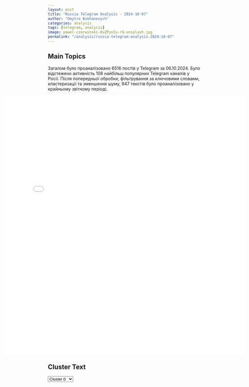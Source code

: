 ```yaml
---
layout: post
title: "Russia Telegram Analysis - 2024-10-07"
author: "Dmytro Bukhanevych"
categories: analysis
tags: [telegram, analysis]
image: pawel-czerwinski-8uZPynIu-rQ-unsplash.jpg
permalink: "/analysis/russia-telegram-analysis-2024-10-07"
---
```


<style>
    /* Adjusting iframe-container styles */
    .wide-iframe-container {
        width: calc(100% + 30vw);  /* Extending the width */
        margin-left: -15vw;       /* Negative margin to push to the left */
        overflow: hidden;         /* In case the iframe content spills over */
    }

    .wide-iframe-container iframe {
        width: 100%;  /* Making the iframe take the full width of its container */
        border: none; /* Removing any borders from the iframe */
    }

    /* Toggle mechanism */
    .hidden {
        display: none;
    }
    
    .show-content-target:checked + .show-content {
        display: block;
    }
</style>

<h2>Main Topics</h2>
<p>Загалом було проаналізовано 6516 постів у Telegram за 06.10.2024. Було відстежено активність 108 найбільш популярних Telegram каналів у Росії. Після попередньої обробки, фільтрування за ключовими словами, кластеризації та зменшення шуму, 947 текстів було проаналізовано у крайньому звітному періоді.</p>
<!-- Embedding Main Plotly Visualization -->
<div class="wide-iframe-container">
    <iframe src="{{site.baseurl}}/visualizations/2024-10-07/fig_topics_time.html" height="850"></iframe>
</div>


<h2>Cluster Text</h2>

<!-- Dropdown to select a cluster -->
<select id="clusterSelector" onchange="displayClusterText()">
<option value="0">Cluster 0</option><option value="1">Cluster 1</option><option value="2">Cluster 2</option><option value="3">Cluster 3</option><option value="4">Cluster 4</option><option value="5">Cluster 5</option><option value="6">Cluster 6</option><option value="7">Cluster 7</option><option value="8">Cluster 8</option><option value="9">Cluster 9</option><option value="10">Cluster 10</option><option value="11">Cluster 11</option><option value="12">Cluster 12</option><option value="13">Cluster 13</option>
</select>

<!-- Display area for the selected cluster's text -->
<div id="clusterTextDisplay" class="hidden"></div>

<script type="text/javascript">
    var clusterDetails = {"0": "<b>Total Posts:</b> 55<br><b>Date:</b> 2024-10-06 06:23:12+00:00<br><b>Author:</b> pravdadirty<br><b>Link:</b> https://t.me/s/pravdadirty/59840<br><b>Subscribers:</b> 1514898<br><b>Text:</b> \u0422\u0435\u043a\u0441\u0442: \u0418\u043b\u043e\u043d \u041c\u0430\u0441\u043a \u0432\u044b\u043f\u0440\u044b\u0433\u043d\u0443\u043b \u043d\u0430 \u0441\u0446\u0435\u043d\u0443 \u0432\u043e \u0432\u0440\u0435\u043c\u044f \u043f\u0440\u0435\u0434\u0432\u044b\u0431\u043e\u0440\u043d\u043e\u0433\u043e \u043c\u0438\u0442\u0438\u043d\u0433\u0430 \u0414\u043e\u043d\u0430\u043b\u044c\u0434\u0430 \u0422\u0440\u0430\u043c\u043f\u0430 \u0432 \u0411\u0430\u0442\u043b\u0435\u0440\u0435, \u0433\u0434\u0435 \u0432 \u0438\u044e\u043b\u0435 \u043d\u0430 \u043f\u043e\u043b\u0438\u0442\u0438\u043a\u0430 \u0431\u044b\u043b\u043e \u0441\u043e\u0432\u0435\u0440\u0448\u0435\u043d\u043e \u043f\u043e\u043a\u0443\u0448\u0435\u043d\u0438\u0435\u0411\u0438\u0437\u043d\u0435\u0441\u043c\u0435\u043d \u043f\u043e\u0434\u0434\u0435\u0440\u0436\u0430\u043b \u0440\u0435\u0441\u043f\u0443\u0431\u043b\u0438\u043a\u0430\u043d\u0446\u0430, \u0437\u0430\u044f\u0432\u0438\u0432, \u0447\u0442\u043e \u0442\u043e\u0442 \u0434\u043e\u043b\u0436\u0435\u043d \u0432\u044b\u0438\u0433\u0440\u0430\u0442\u044c \u043f\u0440\u0435\u0437\u0438\u0434\u0435\u043d\u0442\u0441\u043a\u0443\u044e \u0433\u043e\u043d\u043a\u0443, \u00ab\u0447\u0442\u043e\u0431\u044b \u0441\u043e\u0445\u0440\u0430\u043d\u0438\u0442\u044c \u0434\u0435\u043c\u043e\u043a\u0440\u0430\u0442\u0438\u044e \u0432\u00a0\u0410\u043c\u0435\u0440\u0438\u043a\u0435\u00bb. \u0423 \u0422\u0440\u0430\u043c\u043f\u0430, \u0442\u0435\u043c \u0432\u0440\u0435\u043c\u0435\u043d\u0435\u043c, \u043d\u043e\u0432\u044b\u0435 \u043c\u0435\u0440\u044b \u0431\u0435\u0437\u043e\u043f\u0430\u0441\u043d\u043e\u0441\u0442\u0438: \u043e\u043d \u0432\u044b\u0441\u0442\u0443\u043f\u0430\u0435\u0442 \u0442\u043e\u043b\u044c\u043a\u043e \u0437\u0430 \u043f\u0443\u043b\u0435\u043d\u0435\u043f\u0440\u043e\u0431\u0438\u0432\u0430\u0435\u043c\u044b\u043c \u0441\u0442\u0435\u043a\u043b\u043e\u043c, \u0430 \u043f\u043e \u0432\u0441\u0435\u043c \u0445\u043e\u043b\u043c\u0430\u043c \u0438 \u0431\u043b\u0438\u0436\u0430\u0439\u0448\u0438\u043c \u043a\u0440\u044b\u0448\u0430\u043c \u0440\u0430\u0441\u0441\u0430\u0436\u0435\u043d\u044b \u0441\u043d\u0430\u0439\u043f\u0435\u0440\u044b. \ud83d\udc40 \u0412\u041f\u0428", "1": "<b>Total Posts:</b> 18<br><b>Date:</b> 2024-10-06 10:19:11+00:00<br><b>Author:</b> solovievlive<br><b>Link:</b> https://t.me/s/SolovievLive/286701<br><b>Subscribers:</b> 1329910<br><b>Text:</b> \u0422\u0435\u043a\u0441\u0442: \ud83d\udcf8 \u0412 \u0438\u0442\u0430\u043b\u044c\u044f\u043d\u0441\u043a\u043e\u043c \u0433\u043e\u0440\u043e\u0434\u0435 \u0413\u0435\u043d\u0443\u044f \u043f\u0440\u043e\u0448\u043b\u0430 \u043d\u0435\u043e\u0431\u044b\u0447\u043d\u0430\u044f \u0430\u043a\u0446\u0438\u044f \u0432 \u0447\u0435\u0441\u0442\u044c \u0434\u043d\u044f \u0440\u043e\u0436\u0434\u0435\u043d\u0438\u044f \u043f\u0440\u0435\u0437\u0438\u0434\u0435\u043d\u0442\u0430 \u0420\u043e\u0441\u0441\u0438\u0438 \u0412\u043b\u0430\u0434\u0438\u043c\u0438\u0440\u0430 \u041f\u0443\u0442\u0438\u043d\u0430, \u043a\u043e\u0442\u043e\u0440\u043e\u043c\u0443 7 \u043e\u043a\u0442\u044f\u0431\u0440\u044f \u0438\u0441\u043f\u043e\u043b\u043d\u044f\u0435\u0442\u0441\u044f 72 \u0433\u043e\u0434\u0430. \u041f\u043e \u0438\u043d\u0438\u0446\u0438\u0430\u0442\u0438\u0432\u0435 \u043e\u0431\u0449\u0435\u0441\u0442\u0432\u0435\u043d\u043d\u043e-\u043f\u043e\u043b\u0438\u0442\u0438\u0447\u0435\u0441\u043a\u043e\u0439 \u0430\u0441\u0441\u043e\u0446\u0438\u0430\u0446\u0438\u0438 Contronarrazione \u0438 \u0436\u0443\u0440\u043d\u0430\u043b\u0438\u0441\u0442\u0430 \u0412\u0438\u043d\u0447\u0435\u043d\u0446\u043e \u041b\u043e\u0440\u0443\u0441\u0441\u043e \u043d\u0430 \u0443\u043b\u0438\u0446\u0430\u0445 \u0433\u043e\u0440\u043e\u0434\u0430 \u0431\u044b\u043b\u043e \u0440\u0430\u0441\u043a\u043b\u0435\u0435\u043d\u043e \u043e\u043a\u043e\u043b\u043e \u0441\u0442\u0430 \u043b\u0438\u0441\u0442\u043e\u0432\u043e\u043a \u0441 \u043f\u043e\u0440\u0442\u0440\u0435\u0442\u043e\u043c \u0440\u043e\u0441\u0441\u0438\u0439\u0441\u043a\u043e\u0433\u043e \u043b\u0438\u0434\u0435\u0440\u0430 \u0438 \u043f\u043e\u0437\u0434\u0440\u0430\u0432\u0438\u0442\u0435\u043b\u044c\u043d\u043e\u0439 \u043d\u0430\u0434\u043f\u0438\u0441\u044c\u044e \u043d\u0430 \u0430\u043d\u0433\u043b\u0438\u0439\u0441\u043a\u043e\u043c \u0438 \u0438\u0442\u0430\u043b\u044c\u044f\u043d\u0441\u043a\u043e\u043c \u044f\u0437\u044b\u043a\u0430\u0445: \u00ab\u0421 \u0434\u043d\u0435\u043c \u200b\u200b\u0440\u043e\u0436\u0434\u0435\u043d\u0438\u044f, \u043f\u0440\u0435\u0437\u0438\u0434\u0435\u043d\u0442\u00bb. \u041e\u0440\u0433\u0430\u043d\u0438\u0437\u0430\u0442\u043e\u0440\u044b \u0430\u043a\u0446\u0438\u0438 \u0442\u0430\u043a\u0438\u043c \u043e\u0431\u0440\u0430\u0437\u043e\u043c \u0440\u0435\u0448\u0438\u043b\u0438 \u0432\u044b\u0440\u0430\u0437\u0438\u0442\u044c \u0441\u0438\u043c\u043f\u0430\u0442\u0438\u044e \u0412\u043b\u0430\u0434\u0438\u043c\u0438\u0440\u0443 \u041f\u0443\u0442\u0438\u043d\u0443, \u043e\u0442\u043c\u0435\u0442\u0438\u0432 \u0435\u0433\u043e \u0437\u043d\u0430\u0447\u0438\u043c\u0443\u044e \u0440\u043e\u043b\u044c \u0432 \u043c\u0435\u0436\u0434\u0443\u043d\u0430\u0440\u043e\u0434\u043d\u043e\u0439 \u043f\u043e\u043b\u0438\u0442\u0438\u043a\u0435. \u042d\u0442\u0430 \u0438\u043d\u0438\u0446\u0438\u0430\u0442\u0438\u0432\u0430 \u043f\u0440\u0438\u0432\u043b\u0435\u043a\u043b\u0430 \u0432\u043d\u0438\u043c\u0430\u043d\u0438\u0435 \u043c\u0435\u0441\u0442\u043d\u044b\u0445 \u0436\u0438\u0442\u0435\u043b\u0435\u0439 \u0438 \u0442\u0443\u0440\u0438\u0441\u0442\u043e\u0432, \u0441\u0442\u0430\u0432 \u0441\u0432\u043e\u0435\u043e\u0431\u0440\u0430\u0437\u043d\u043e\u0439 \u0430\u043a\u0446\u0438\u0435\u0439 \u043d\u0430\u0440\u043e\u0434\u043d\u043e\u0439 \u0434\u0438\u043f\u043b\u043e\u043c\u0430\u0442\u0438\u0438, \u0441\u043a\u0440\u0435\u043f\u043b\u044f\u044e\u0449\u0435\u0439 \u043a\u0443\u043b\u044c\u0442\u0443\u0440\u043d\u044b\u0435 \u0441\u0432\u044f\u0437\u0438 \u043c\u0435\u0436\u0434\u0443 \u0420\u043e\u0441\u0441\u0438\u0435\u0439 \u0438 \u0418\u0442\u0430\u043b\u0438\u0435\u0439.\u270d \u041f\u043e\u0434\u043f\u0438\u0441\u044b\u0432\u0430\u0439\u0441\u044f \u043d\u0430 \u0421\u043e\u043b\u043e\u0432\u044c\u0451\u0432\u0430!", "2": "<b>Total Posts:</b> 65<br><b>Date:</b> 2024-10-06 11:20:31+00:00<br><b>Author:</b> ukraina_ru<br><b>Link:</b> https://t.me/s/ukraina_ru/219364<br><b>Subscribers:</b> 470570<br><b>Text:</b> \u0422\u0435\u043a\u0441\u0442: \u2755 \u0423\u043a\u0440\u0430\u0438\u043d\u0443 \u0436\u0434\u0451\u0442 \u00ab\u043e\u0431\u0432\u0430\u043b\u044c\u043d\u044b\u0439 \u0441\u0446\u0435\u043d\u0430\u0440\u0438\u0439\u00bb, \u0434\u0430\u0436\u0435 \u0435\u0441\u043b\u0438 \u041a\u0438\u0435\u0432 \u0438 \u041c\u043e\u0441\u043a\u0432\u0430 \u0432\u044b\u0439\u0434\u0443\u0442 \u043d\u0430 \u0441\u043e\u0433\u043b\u0430\u0448\u0435\u043d\u0438\u0435 \u043e \u0437\u0430\u043c\u043e\u0440\u043e\u0437\u043a\u0435 \u0431\u043e\u0435\u0432\u044b\u0445 \u0434\u0435\u0439\u0441\u0442\u0432\u0438\u0439\u041e\u0431 \u044d\u0442\u043e\u043c \u0437\u0430\u044f\u0432\u0438\u043b \u0431\u0435\u0436\u0430\u0432\u0448\u0438\u0439 \u043d\u0430 \u0417\u0430\u043f\u0430\u0434 \u044d\u043a\u0441-\u0441\u043e\u0432\u0435\u0442\u043d\u0438\u043a \u043e\u0444\u0438\u0441\u0430 \u0443\u043a\u0440\u0430\u0438\u043d\u0441\u043a\u043e\u0433\u043e \u043f\u0440\u0435\u0437\u0438\u0434\u0435\u043d\u0442\u0430 \u0410\u043b\u0435\u043a\u0441\u0435\u0439 \u0410\u0440\u0435\u0441\u0442\u043e\u0432\u0438\u0447* \u043f\u0435\u0440\u0435\u0434\u0430\u0435\u0442 \u043a\u043e\u0440\u0440\u0435\u0441\u043f\u043e\u043d\u0434\u0435\u043d\u0442 \u00ab\u041f\u043e\u043b\u0438\u0442\u041d\u0430\u0432\u0438\u0433\u0430\u0442\u043e\u0440\u0430\u00bb. \u00ab\u042d\u0442\u043e \u0431\u0443\u0434\u0435\u0442 \u0430\u0440\u043c\u0438\u044f, \u043f\u0440\u043e\u0438\u0433\u0440\u0430\u0432\u0448\u0430\u044f \u0432\u043e\u0439\u043d\u0443. \u041a\u0430\u043a \u0431\u044b \u043d\u0435 \u0433\u043e\u0432\u043e\u0440\u0438\u043b\u0438, \u0447\u0442\u043e \u00ab\u0412\u043e\u0439\u043d\u0430 \u043d\u0435 \u043f\u0440\u043e\u0438\u0433\u0440\u0430\u043d\u0430, \u043e\u0441\u0442\u0430\u043d\u043e\u0432\u0438\u043b\u0438 \u043c\u043e\u043d\u0441\u0442\u0440\u0430\u00bb, - \u044f \u0433\u043e\u0432\u043e\u0440\u044e \u043e \u0432\u043d\u0443\u0442\u0440\u0435\u043d\u043d\u0435\u043c \u043e\u0449\u0443\u0449\u0435\u043d\u0438\u0438 \u0441\u043e\u043b\u0434\u0430\u0442\u00bb \u2013 \u0433\u043e\u0432\u043e\u0440\u0438\u0442 \u0410\u0440\u0435\u0441\u0442\u043e\u0432\u0438\u0447*.\u041f\u043e \u0441\u043b\u043e\u0432\u0430\u043c \u0431\u044b\u0432\u0448\u0435\u0433\u043e \u0441\u043e\u0432\u0435\u0442\u043d\u0438\u043a\u0430 \u0417\u0435\u043b\u0435\u043d\u0441\u043a\u043e\u0433\u043e, \u0442\u043e\u0433\u0434\u0430 \u0443 \u0423\u043a\u0440\u0430\u0438\u043d\u044b \u0431\u0443\u0434\u0435\u0442 \u043e\u0431\u0432\u0430\u043b\u044c\u043d\u044b\u0439 \u0441\u0446\u0435\u043d\u0430\u0440\u0438\u0439, \u0434\u0430\u0436\u0435 \u0435\u0441\u043b\u0438 \u043d\u0435 \u0437\u0430\u0432\u0430\u043b\u0438\u0442\u0441\u044f \u0444\u0440\u043e\u043d\u0442. \u0412\u043e\u0437\u0432\u0440\u0430\u0449\u0435\u043d\u0438\u0435 \u043e\u0433\u0440\u043e\u043c\u043d\u043e\u0433\u043e \u043a\u043e\u043b\u0438\u0447\u0435\u0441\u0442\u0432\u0430 \u043b\u044e\u0434\u0435\u0439 \u0441 \u0444\u0440\u043e\u043d\u0442\u0430, \u0434\u0435\u0437\u043e\u0440\u0438\u0435\u043d\u0442\u0438\u0440\u043e\u0432\u0430\u043d\u043d\u044b\u0445, \u043f\u043e\u043d\u0435\u0441\u0448\u0438\u0445 \u0441\u0442\u0440\u0430\u0448\u043d\u044b\u0435 \u043c\u043e\u0440\u0430\u043b\u044c\u043d\u044b\u0435 \u043f\u043e\u0442\u0435\u0440\u0438, \u0430 \u0435\u0441\u043b\u0438 \u0434\u043e\u0431\u0430\u0432\u0438\u0442\u044c, \u0447\u0442\u043e \u0433\u0440\u0430\u043d\u0438\u0446\u044b \u043d\u0435 \u043e\u0442\u043a\u0440\u043e\u044e\u0442, \u0442\u043e \u0431\u0443\u0434\u0435\u0442 \u0432\u043d\u0443\u0442\u0440\u0438 \u043a\u043e\u0442\u0435\u043b, \u0438\u043c\u0435\u044e\u0449\u0438\u0439 \u043f\u043e\u0442\u0435\u043d\u0446\u0438\u0430\u043b \u0432\u0437\u0440\u044b\u0432\u0430. \u0410 \u0435\u0441\u043b\u0438 \u043e\u0442\u043a\u0440\u043e\u044e\u0442 \u0433\u0440\u0430\u043d\u0438\u0446\u044b \u2013 \u043f\u0440\u043e\u0438\u0437\u043e\u0439\u0434\u0435\u0442 \u043a\u0430\u0442\u0430\u0441\u0442\u0440\u043e\u0444\u0430 \u0434\u043b\u0438\u043d\u043d\u0430\u044f, \u0440\u0430\u0441\u0442\u044f\u043d\u0443\u0442\u0430\u044f, \u043a\u043e\u0433\u0434\u0430 \u043c\u0430\u0441\u0441\u043e\u0432\u043e \u043f\u043e\u0431\u0435\u0433\u0443\u0442 \u043e\u0442\u0441\u044e\u0434\u0430.\u00ab\u0422\u043e \u0435\u0441\u0442\u044c, \u0441\u0446\u0435\u043d\u0430\u0440\u0438\u0439 \u043a\u0430\u0442\u0430\u0441\u0442\u0440\u043e\u0444\u044b \u043f\u0440\u0430\u043a\u0442\u0438\u0447\u0435\u0441\u043a\u0438 \u043d\u0435\u0438\u0437\u0431\u0435\u0436\u0435\u043d\u00bb, \u2014 \u043f\u043e\u0434\u044b\u0442\u043e\u0436\u0438\u043b \u0410\u0440\u0435\u0441\u0442\u043e\u0432\u0438\u0447*.* \u2014 \u0432\u043d\u0435\u0441\u0435\u043d \u0432 \u0420\u0424 \u0432 \u0440\u0435\u0435\u0441\u0442\u0440 \u0442\u0435\u0440\u0440\u043e\u0440\u0438\u0441\u0442\u043e\u0432 \u0438 \u044d\u043a\u0441\u0442\u0440\u0435\u043c\u0438\u0441\u0442\u043e\u0432.", "3": "<b>Total Posts:</b> 55<br><b>Date:</b> 2024-10-06 09:50:20+00:00<br><b>Author:</b> ssigny<br><b>Link:</b> https://t.me/s/ssigny/113256<br><b>Subscribers:</b> 466327<br><b>Text:</b> \u0422\u0435\u043a\u0441\u0442: \u2757\ufe0f\u0421\u0432\u043e\u0434\u043a\u0430 \u041c\u0438\u043d\u0438\u0441\u0442\u0435\u0440\u0441\u0442\u0432\u0430 \u043e\u0431\u043e\u0440\u043e\u043d\u044b \u0420\u043e\u0441\u0441\u0438\u0439\u0441\u043a\u043e\u0439 \u0424\u0435\u0434\u0435\u0440\u0430\u0446\u0438\u0438 \u043e \u0445\u043e\u0434\u0435 \u043f\u0440\u043e\u0432\u0435\u0434\u0435\u043d\u0438\u044f \u0441\u043f\u0435\u0446\u0438\u0430\u043b\u044c\u043d\u043e\u0439 \u0432\u043e\u0435\u043d\u043d\u043e\u0439 \u043e\u043f\u0435\u0440\u0430\u0446\u0438\u0438 (\u043f\u043e \u0441\u043e\u0441\u0442\u043e\u044f\u043d\u0438\u044e \u043d\u0430 6 \u043e\u043a\u0442\u044f\u0431\u0440\u044f 2024 \u0433.)\u0427\u0430\u0441\u0442\u044c 1  \u0412\u043e\u043e\u0440\u0443\u0436\u0435\u043d\u043d\u044b\u0435 \u0421\u0438\u043b\u044b \u0420\u043e\u0441\u0441\u0438\u0439\u0441\u043a\u043e\u0439 \u0424\u0435\u0434\u0435\u0440\u0430\u0446\u0438\u0438 \u043f\u0440\u043e\u0434\u043e\u043b\u0436\u0430\u044e\u0442 \u043f\u0440\u043e\u0432\u0435\u0434\u0435\u043d\u0438\u0435 \u0441\u043f\u0435\u0446\u0438\u0430\u043b\u044c\u043d\u043e\u0439 \u0432\u043e\u0435\u043d\u043d\u043e\u0439 \u043e\u043f\u0435\u0440\u0430\u0446\u0438\u0438. \u25aa\ufe0f \u041f\u043e\u0434\u0440\u0430\u0437\u0434\u0435\u043b\u0435\u043d\u0438\u044f\u043c\u0438 \u0433\u0440\u0443\u043f\u043f\u0438\u0440\u043e\u0432\u043a\u0438 \u0432\u043e\u0439\u0441\u043a \u00ab\u0421\u0435\u0432\u0435\u0440\u00bb \u043d\u0430 \u041b\u0438\u043f\u0446\u043e\u0432\u0441\u043a\u043e\u043c \u0438 \u0412\u043e\u043b\u0447\u0430\u043d\u0441\u043a\u043e\u043c \u043d\u0430\u043f\u0440\u0430\u0432\u043b\u0435\u043d\u0438\u044f\u0445 \u043d\u0430\u043d\u0435\u0441\u0435\u043d\u043e \u043f\u043e\u0440\u0430\u0436\u0435\u043d\u0438\u0435 \u0444\u043e\u0440\u043c\u0438\u0440\u043e\u0432\u0430\u043d\u0438\u044f\u043c 57-\u0439 \u043c\u043e\u0442\u043e\u043f\u0435\u0445\u043e\u0442\u043d\u043e\u0439 \u0431\u0440\u0438\u0433\u0430\u0434\u044b \u0412\u0421\u0423 \u0438 13-\u0439 \u0431\u0440\u0438\u0433\u0430\u0434\u044b \u043d\u0430\u0446\u0433\u0432\u0430\u0440\u0434\u0438\u0438 \u0432 \u0440\u0430\u0439\u043e\u043d\u0430\u0445 \u043d\u0430\u0441\u0435\u043b\u0435\u043d\u043d\u044b\u0445 \u043f\u0443\u043d\u043a\u0442\u043e\u0432 \u0412\u043e\u043b\u0447\u0430\u043d\u0441\u043a \u0438 \u041b\u0438\u043f\u0446\u044b \u0425\u0430\u0440\u044c\u043a\u043e\u0432\u0441\u043a\u043e\u0439 \u043e\u0431\u043b\u0430\u0441\u0442\u0438.\u0412\u0421\u0423 \u043f\u043e\u0442\u0435\u0440\u044f\u043b\u0438 \u0434\u043e 50 \u0432\u043e\u0435\u043d\u043d\u043e\u0441\u043b\u0443\u0436\u0430\u0449\u0438\u0445 \u0438 \u0434\u0432\u0435 122-\u043c\u043c \u0433\u0430\u0443\u0431\u0438\u0446\u044b \u0414-30. \u25aa\ufe0f \u041f\u043e\u0434\u0440\u0430\u0437\u0434\u0435\u043b\u0435\u043d\u0438\u044f \u0433\u0440\u0443\u043f\u043f\u0438\u0440\u043e\u0432\u043a\u0438 \u0432\u043e\u0439\u0441\u043a \u00ab\u0417\u0430\u043f\u0430\u0434\u00bb \u0437\u0430\u043d\u044f\u043b\u0438 \u0431\u043e\u043b\u0435\u0435 \u0432\u044b\u0433\u043e\u0434\u043d\u044b\u0435 \u0440\u0443\u0431\u0435\u0436\u0438 \u0438 \u043f\u043e\u0437\u0438\u0446\u0438\u0438. \u041d\u0430\u043d\u0435\u0441\u043b\u0438 \u043f\u043e\u0440\u0430\u0436\u0435\u043d\u0438\u0435 \u0436\u0438\u0432\u043e\u0439 \u0441\u0438\u043b\u0435 \u0438 \u0442\u0435\u0445\u043d\u0438\u043a\u0435 3-\u0439 \u0438 4-\u0439 \u0442\u0430\u043d\u043a\u043e\u0432\u044b\u0445, 14-\u0439, 30-\u0439, 44-\u0439, 53-\u0439, 63-\u0439 \u043c\u0435\u0445\u0430\u043d\u0438\u0437\u0438\u0440\u043e\u0432\u0430\u043d\u043d\u044b\u0445 \u0431\u0440\u0438\u0433\u0430\u0434 \u0412\u0421\u0423 \u0432 \u0440\u0430\u0439\u043e\u043d\u0430\u0445 \u043d\u0430\u0441\u0435\u043b\u0435\u043d\u043d\u044b\u0445 \u043f\u0443\u043d\u043a\u0442\u043e\u0432 \u041a\u0443\u043f\u044f\u043d\u0441\u043a, \u041f\u0435\u0442\u0440\u043e\u043f\u0430\u0432\u043b\u043e\u0432\u043a\u0430, \u0428\u0438\u0439\u043a\u043e\u0432\u043a\u0430, \u0411\u0435\u0440\u0435\u0441\u0442\u043e\u0432\u043e\u0435 \u0425\u0430\u0440\u044c\u043a\u043e\u0432\u0441\u043a\u043e\u0439 \u043e\u0431\u043b\u0430\u0441\u0442\u0438, \u0413\u0440\u0438\u0433\u043e\u0440\u043e\u0432\u043a\u0430 \u0438 \u0422\u043e\u0440\u0441\u043a\u043e\u0435 \u0414\u043e\u043d\u0435\u0446\u043a\u043e\u0439 \u041d\u0430\u0440\u043e\u0434\u043d\u043e\u0439 \u0420\u0435\u0441\u043f\u0443\u0431\u043b\u0438\u043a\u0438.\u041e\u0442\u0440\u0430\u0436\u0435\u043d\u044b \u0442\u0440\u0438 \u043a\u043e\u043d\u0442\u0440\u0430\u0442\u0430\u043a\u0438 \u0448\u0442\u0443\u0440\u043c\u043e\u0432\u044b\u0445 \u0433\u0440\u0443\u043f\u043f 28-\u0439 \u0438 116-\u0439 \u043c\u0435\u0445\u0430\u043d\u0438\u0437\u0438\u0440\u043e\u0432\u0430\u043d\u043d\u044b\u0445 \u0431\u0440\u0438\u0433\u0430\u0434 \u0412\u0421\u0423. \u041f\u0440\u043e\u0442\u0438\u0432\u043d\u0438\u043a \u043f\u043e\u0442\u0435\u0440\u044f\u043b \u0434\u043e 400 \u0432\u043e\u0435\u043d\u043d\u043e\u0441\u043b\u0443\u0436\u0430\u0449\u0438\u0445, \u0442\u0430\u043d\u043a, \u0434\u0432\u0435 \u0431\u043e\u0435\u0432\u044b\u0435 \u0431\u0440\u043e\u043d\u0438\u0440\u043e\u0432\u0430\u043d\u043d\u044b\u0435 \u043c\u0430\u0448\u0438\u043d\u044b, \u0432\u043e\u0441\u0435\u043c\u044c \u0430\u0432\u0442\u043e\u043c\u043e\u0431\u0438\u043b\u0435\u0439, 155-\u043c\u043c \u0433\u0430\u0443\u0431\u0438\u0446\u0443 \u041c198 \u043f\u0440\u043e\u0438\u0437\u0432\u043e\u0434\u0441\u0442\u0432\u0430 \u0421\u0428\u0410, 152-\u043c\u043c \u043e\u0440\u0443\u0434\u0438\u0435 \u0414-20, 122-\u043c\u043c \u0441\u0430\u043c\u043e\u0445\u043e\u0434\u043d\u0443\u044e \u0430\u0440\u0442\u0438\u043b\u043b\u0435\u0440\u0438\u0439\u0441\u043a\u0443\u044e \u0443\u0441\u0442\u0430\u043d\u043e\u0432\u043a\u0443 \u00ab\u0413\u0432\u043e\u0437\u0434\u0438\u043a\u0430\u00bb, \u0434\u0432\u0430 105-\u043c\u043c \u043e\u0440\u0443\u0434\u0438\u044f \u041c119 \u043f\u0440\u043e\u0438\u0437\u0432\u043e\u0434\u0441\u0442\u0432\u0430 \u0421\u0428\u0410. \u0423\u043d\u0438\u0447\u0442\u043e\u0436\u0435\u043d\u044b \u0441\u0442\u0430\u043d\u0446\u0438\u0438 \u0440\u0430\u0434\u0438\u043e\u044d\u043b\u0435\u043a\u0442\u0440\u043e\u043d\u043d\u043e\u0439 \u0431\u043e\u0440\u044c\u0431\u044b \u00ab\u041f\u043b\u0430\u0441\u0442\u0443\u043d\u00bb \u0438 \u00ab\u041a\u0432\u0435\u0440\u0442\u0443\u0441\u00bb, \u0447\u0435\u0442\u044b\u0440\u0435 \u0440\u0430\u0434\u0438\u043e\u043b\u043e\u043a\u0430\u0446\u0438\u043e\u043d\u043d\u044b\u0435 \u0441\u0442\u0430\u043d\u0446\u0438\u0438 \u043a\u043e\u043d\u0442\u0440\u0431\u0430\u0442\u0430\u0440\u0435\u0439\u043d\u043e\u0439 \u0431\u043e\u0440\u044c\u0431\u044b \u0438 \u043f\u044f\u0442\u044c \u043f\u043e\u043b\u0435\u0432\u044b\u0445 \u0441\u043a\u043b\u0430\u0434\u043e\u0432 \u0431\u043e\u0435\u043f\u0440\u0438\u043f\u0430\u0441\u043e\u0432. \u25aa\ufe0f \u041f\u043e\u0434\u0440\u0430\u0437\u0434\u0435\u043b\u0435\u043d\u0438\u044f \u00ab\u042e\u0436\u043d\u043e\u0439\u00bb \u0433\u0440\u0443\u043f\u043f\u0438\u0440\u043e\u0432\u043a\u0438 \u0432\u043e\u0439\u0441\u043a \u043d\u0430\u043d\u0435\u0441\u043b\u0438 \u043f\u043e\u0440\u0430\u0436\u0435\u043d\u0438\u0435 \u0444\u043e\u0440\u043c\u0438\u0440\u043e\u0432\u0430\u043d\u0438\u044f\u043c 23-\u0439, 30-\u0439, 33-\u0439, 54-\u0439 \u043c\u0435\u0445\u0430\u043d\u0438\u0437\u0438\u0440\u043e\u0432\u0430\u043d\u043d\u044b\u0445, 143-\u0439 \u043f\u0435\u0445\u043e\u0442\u043d\u043e\u0439, 5-\u0439 \u0448\u0442\u0443\u0440\u043c\u043e\u0432\u043e\u0439 \u0431\u0440\u0438\u0433\u0430\u0434 \u0412\u0421\u0423 \u0438 1-\u0439 \u0431\u0440\u0438\u0433\u0430\u0434\u044b \u043d\u0430\u0446\u0433\u0432\u0430\u0440\u0434\u0438\u0438 \u0432 \u0440\u0430\u0439\u043e\u043d\u0430\u0445 \u043d\u0430\u0441\u0435\u043b\u0435\u043d\u043d\u044b\u0445 \u043f\u0443\u043d\u043a\u0442\u043e\u0432 \u0421\u0442\u0443\u043f\u043e\u0447\u043a\u0438, \u0421\u0435\u0432\u0435\u0440\u0441\u043a, \u041c\u0438\u043d\u044c\u043a\u043e\u0432\u043a\u0430, \u0417\u0430\u043b\u0438\u0437\u043d\u044f\u043d\u0441\u043a\u043e\u0435 \u0438 \u0427\u0430\u0441\u043e\u0432 \u042f\u0440 \u0414\u043e\u043d\u0435\u0446\u043a\u043e\u0439 \u041d\u0430\u0440\u043e\u0434\u043d\u043e\u0439 \u0420\u0435\u0441\u043f\u0443\u0431\u043b\u0438\u043a\u0438.\u041e\u0442\u0440\u0430\u0437\u0438\u043b\u0438 \u0447\u0435\u0442\u044b\u0440\u0435 \u043a\u043e\u043d\u0442\u0440\u0430\u0442\u0430\u043a\u0438 \u043f\u043e\u0434\u0440\u0430\u0437\u0434\u0435\u043b\u0435\u043d\u0438\u0439 56-\u0439 \u043c\u043e\u0442\u043e\u043f\u0435\u0445\u043e\u0442\u043d\u043e\u0439, 10-\u0439 \u0433\u043e\u0440\u043d\u043e-\u0448\u0442\u0443\u0440\u043c\u043e\u0432\u043e\u0439 \u0438 81-\u0439 \u0430\u044d\u0440\u043e\u043c\u043e\u0431\u0438\u043b\u044c\u043d\u043e\u0439 \u0431\u0440\u0438\u0433\u0430\u0434 \u0412\u0421\u0423. \u041f\u043e\u0442\u0435\u0440\u0438 \u043f\u0440\u043e\u0442\u0438\u0432\u043d\u0438\u043a\u0430 \u0441\u043e\u0441\u0442\u0430\u0432\u0438\u043b\u0438 \u0434\u043e 530 \u0432\u043e\u0435\u043d\u043d\u043e\u0441\u043b\u0443\u0436\u0430\u0449\u0438\u0445, \u0434\u0432\u0435 \u0431\u043e\u0435\u0432\u044b\u0435 \u0431\u0440\u043e\u043d\u0438\u0440\u043e\u0432\u0430\u043d\u043d\u044b\u0435 \u043c\u0430\u0448\u0438\u043d\u044b \u00ab\u041a\u043e\u0437\u0430\u043a\u00bb, \u0441\u0435\u043c\u044c \u0430\u0432\u0442\u043e\u043c\u043e\u0431\u0438\u043b\u0435\u0439, 155-\u043c\u043c \u0441\u0430\u043c\u043e\u0445\u043e\u0434\u043d\u0430\u044f \u0430\u0440\u0442\u0438\u043b\u043b\u0435\u0440\u0438\u0439\u0441\u043a\u0430\u044f \u0443\u0441\u0442\u0430\u043d\u043e\u0432\u043a\u0430 \u00abKrab\u00bb \u043f\u043e\u043b\u044c\u0441\u043a\u043e\u0433\u043e \u043f\u0440\u043e\u0438\u0437\u0432\u043e\u0434\u0441\u0442\u0432\u0430, 155-\u043c\u043c \u0433\u0430\u0443\u0431\u0438\u0446\u0430 \u00abCaesar\u00bb \u043f\u0440\u043e\u0438\u0437\u0432\u043e\u0434\u0441\u0442\u0432\u0430 \u0424\u0440\u0430\u043d\u0446\u0438\u0438 \u0438 155-\u043c\u043c \u0433\u0430\u0443\u0431\u0438\u0446\u0430 FH-70 \u043f\u0440\u043e\u0438\u0437\u0432\u043e\u0434\u0441\u0442\u0432\u0430 \u0412\u0435\u043b\u0438\u043a\u043e\u0431\u0440\u0438\u0442\u0430\u043d\u0438\u0438, 152-\u043c\u043c \u0433\u0430\u0443\u0431\u0438\u0446\u0430 \u00ab\u041c\u0441\u0442\u0430-\u0411\u00bb, \u0434\u0432\u0435 122-\u043c\u043c \u0433\u0430\u0443\u0431\u0438\u0446\u044b \u0414-30 \u0438 \u0434\u0432\u0430 105-\u043c\u043c \u043e\u0440\u0443\u0434\u0438\u044f \u041c119 \u043f\u0440\u043e\u0438\u0437\u0432\u043e\u0434\u0441\u0442\u0432\u0430 \u0421\u0428\u0410. \u0423\u043d\u0438\u0447\u0442\u043e\u0436\u0435\u043d\u044b \u0447\u0435\u0442\u044b\u0440\u0435 \u0441\u043a\u043b\u0430\u0434\u0430 \u0431\u043e\u0435\u043f\u0440\u0438\u043f\u0430\u0441\u043e\u0432.", "4": "<b>Total Posts:</b> 44<br><b>Date:</b> 2024-10-06 16:42:56+00:00<br><b>Author:</b> mod_russia<br><b>Link:</b> https://t.me/s/mod_russia/44219<br><b>Subscribers:</b> 602688<br><b>Text:</b> \u0422\u0435\u043a\u0441\u0442: \ud83d\udca5 \u0420\u0430\u0441\u0447\u0435\u0442 \u0421\u0410\u0423 \u00ab\u0410\u043a\u0430\u0446\u0438\u044f\u00bb \u0433\u0440\u0443\u043f\u043f\u0438\u0440\u043e\u0432\u043a\u0438 \u00ab\u0412\u043e\u0441\u0442\u043e\u043a\u00bb \u043e\u0434\u043d\u0438\u043c \u0432\u044b\u0441\u0442\u0440\u0435\u043b\u043e\u043c \u043f\u043e\u0440\u0430\u0437\u0438\u043b \u0411\u041c\u041f \u0438 \u0431\u043b\u0438\u043d\u0434\u0430\u0436 \u0412\u0421\u0423 \u043f\u043e\u0434 \u0423\u0433\u043b\u0435\u0434\u0430\u0440\u043e\u043c\u0420\u0430\u0441\u0447\u0435\u0442\u044b 152-\u043c\u043c \u0441\u0430\u043c\u043e\u0445\u043e\u0434\u043d\u044b\u0445 \u0430\u0440\u0442\u0438\u043b\u043b\u0435\u0440\u0438\u0439\u0441\u043a\u0438\u0445 \u0433\u0430\u0443\u0431\u0438\u0446 2\u04213 \u00ab\u0410\u043a\u0430\u0446\u0438\u044f\u00bb \u043f\u043e\u0434\u0440\u0430\u0437\u0434\u0435\u043b\u0435\u043d\u0438\u0439 \u0430\u0440\u0442\u0438\u043b\u043b\u0435\u0440\u0438\u0438 \u0433\u0440\u0443\u043f\u043f\u0438\u0440\u043e\u0432\u043a\u0438 \u0432\u043e\u0439\u0441\u043a \u00ab\u0412\u043e\u0441\u0442\u043e\u043a\u00bb \u0443\u043d\u0438\u0447\u0442\u043e\u0436\u0430\u044e\u0442 \u0436\u0438\u0432\u0443\u044e \u0441\u0438\u043b\u0443 \u0438 \u0442\u0435\u0445\u043d\u0438\u043a\u0443, \u0443\u043a\u0440\u0435\u043f\u043b\u0435\u043d\u0438\u044f \u0412\u0421\u0423, \u0430 \u0442\u0430\u043a\u0436\u0435 \u043e\u043a\u0430\u0437\u044b\u0432\u0430\u044e\u0442 \u043e\u0433\u043d\u0435\u0432\u0443\u044e \u043f\u043e\u0434\u0434\u0435\u0440\u0436\u043a\u0443 \u0434\u0435\u0439\u0441\u0442\u0432\u0438\u044f\u043c \u0448\u0442\u0443\u0440\u043c\u043e\u0432\u044b\u0445 \u043f\u043e\u0434\u0440\u0430\u0437\u0434\u0435\u043b\u0435\u043d\u0438\u0439 \u043d\u0430 \u042e\u0436\u043d\u043e-\u0414\u043e\u043d\u0435\u0446\u043a\u043e\u043c \u043d\u0430\u043f\u0440\u0430\u0432\u043b\u0435\u043d\u0438\u0438.\ud83d\udd39 \u041c\u0438\u043d\u043e\u0431\u043e\u0440\u043e\u043d\u044b \u0420\u043e\u0441\u0441\u0438\u0438", "5": "<b>Total Posts:</b> 36<br><b>Date:</b> 2024-10-06 06:02:17+00:00<br><b>Author:</b> zhest_belgorod<br><b>Link:</b> https://t.me/s/zhest_belgorod/50578<br><b>Subscribers:</b> 704592<br><b>Text:</b> \u0422\u0435\u043a\u0441\u0442: \u2757\ufe0f\u0412 \u0442\u0435\u0447\u0435\u043d\u0438\u0435 \u043f\u0440\u043e\u0448\u0435\u0434\u0448\u0435\u0439 \u043d\u043e\u0447\u0438 \u043d\u0430\u0434 \u0442\u0435\u0440\u0440\u0438\u0442\u043e\u0440\u0438\u0435\u0439 \u0420\u0424 \u0441\u0440\u0435\u0434\u0441\u0442\u0432\u0430\u043c\u0438 \u041f\u0412\u041e \u0443\u043d\u0438\u0447\u0442\u043e\u0436\u0435\u043d\u043e 4 \u0443\u043a\u0440\u0430\u0438\u043d\u0441\u043a\u0438\u0445 \u0431\u0435\u0441\u043f\u0438\u043b\u043e\u0442\u043d\u0438\u043a\u0430\u00ab2 \u0411\u041f\u041b\u0410 \u0443\u043d\u0438\u0447\u0442\u043e\u0436\u0435\u043d\u044b \u043d\u0430\u0434 \u0442\u0435\u0440\u0440\u0438\u0442\u043e\u0440\u0438\u0435\u0439 \u041a\u0443\u0440\u0441\u043a\u043e\u0439 \u043e\u0431\u043b\u0430\u0441\u0442\u0438 \u0438 \u043f\u043e \u043e\u0434\u043d\u043e\u043c\u0443 \u043d\u0430\u0434 \u0442\u0435\u0440\u0440\u0438\u0442\u043e\u0440\u0438\u044f\u043c\u0438 \u0411\u0435\u043b\u0433\u043e\u0440\u043e\u0434\u0441\u043a\u043e\u0439 \u0438 \u0412\u043e\u0440\u043e\u043d\u0435\u0436\u0441\u043a\u043e\u0439 \u043e\u0431\u043b\u0430\u0441\u0442\u0435\u0439\u00bb, \u2013 \u0441\u043e\u043e\u0431\u0449\u0438\u043b\u0438 \u0432 \u041c\u0438\u043d\u043e\u0431\u043e\u0440\u043e\u043d\u044b.\u2755 \u0416\u0435\u0441\u0442\u044c \u0411\u0435\u043b\u0433\u043e\u0440\u043e\u0434 - \u043f\u043e\u0434\u043f\u0438\u0441\u0430\u0442\u044c\u0441\u044f", "6": "<b>Total Posts:</b> 69<br><b>Date:</b> 2024-10-06 05:34:36+00:00<br><b>Author:</b> sergeykolyasnikov<br><b>Link:</b> https://t.me/s/SergeyKolyasnikov/63406<br><b>Subscribers:</b> 383829<br><b>Text:</b> \u0422\u0435\u043a\u0441\u0442: \ud83c\uddee\ud83c\uddf1\u0418\u0437\u0440\u0430\u0438\u043b\u044c \u043f\u0440\u043e\u0434\u043e\u043b\u0436\u0430\u0435\u0442 \u0443\u0442\u044e\u0436\u0438\u0442\u044c \u041b\u0438\u0432\u0430\u043d. \u0421\u0438\u043b\u044c\u043d\u0435\u0439\u0448\u0438\u0435 \u0443\u0434\u0430\u0440\u044b \u043d\u0430\u043d\u0435\u0441\u0435\u043d\u044b \u043f\u043e \u0441\u0442\u043e\u043b\u0438\u0446\u0435 \u0411\u0435\u0439\u0440\u0443\u0442\u0443. \ud83c\uddee\ud83c\uddf1\u041f\u0440\u0438 \u044d\u0442\u043e\u043c \u0441\u043e\u043e\u0431\u0449\u0430\u0435\u0442\u0441\u044f, \u0447\u0442\u043e \u0418\u0437\u0440\u0430\u0438\u043b\u044c \u0443\u0434\u0430\u0440\u0438\u0442 \u043f\u043e \u0418\u0440\u0430\u043d\u0443 \u0438 \u0435\u0433\u043e \u044f\u0434\u0435\u0440\u043d\u044b\u043c/\u043d\u0435\u0444\u0442\u044f\u043d\u044b\u043c \u043e\u0431\u044a\u0435\u043a\u0442\u0430\u043c \u0432 \u0431\u043b\u0438\u0436\u0430\u0439\u0448\u0438\u0435 \u0441\u0443\u0442\u043a\u0438-\u0434\u0432\u043e\u0435. \u0410\u043c\u0435\u0440\u0438\u043a\u0430\u043d\u0441\u043a\u0438\u043c \u0432\u043e\u0439\u0441\u043a\u0430\u043c, \u0440\u0430\u0437\u043c\u0435\u0449\u0451\u043d\u043d\u044b\u043c \u043d\u0430 \u0411\u043b\u0438\u0436\u043d\u0435\u043c \u0412\u043e\u0441\u0442\u043e\u043a\u0435, \u043f\u0440\u0438\u043a\u0430\u0437\u0430\u043d\u043e \u0431\u044b\u0442\u044c \u0432 \u0433\u043e\u0442\u043e\u0432\u043d\u043e\u0441\u0442\u0438 \u043d\u0435\u043c\u0435\u0434\u043b\u0435\u043d\u043d\u043e \u0443\u043a\u0440\u044b\u0442\u044c\u0441\u044f \u0432 \u0443\u0431\u0435\u0436\u0438\u0449\u0430\u0445. \ud83c\uddfa\ud83c\uddf8\u0414\u043b\u044f \u043a\u043e\u043e\u0440\u0434\u0438\u043d\u0430\u0446\u0438\u0438 \u0443\u0434\u0430\u0440\u043e\u0432 \u043f\u043e \u0418\u0440\u0430\u043d\u0443 \u0432 \u0418\u0437\u0440\u0430\u0438\u043b\u044c \u043f\u0440\u0438\u0431\u044b\u043b \u0413\u043b\u0430\u0432\u0430 \u0426\u0435\u043d\u0442\u0440\u0430\u043b\u044c\u043d\u043e\u0433\u043e \u043a\u043e\u043c\u0430\u043d\u0434\u043e\u0432\u0430\u043d\u0438\u044f \u0412\u0421 \u0421\u0428\u0410 (CENTCOM) \u0433\u0435\u043d\u0435\u0440\u0430\u043b \u041c\u0430\u0439\u043a\u043b \u041a\u0443\u0440\u0438\u043b\u043b\u0430. \u0421\u0435\u0439\u0447\u0430\u0441 \u043e\u043d \u043f\u0440\u043e\u0432\u043e\u0434\u0438\u0442 \u0432\u0441\u0442\u0440\u0435\u0447\u0438 \u0441 \u0438\u0437\u0440\u0430\u0438\u043b\u044c\u0441\u043a\u0438\u043c \u0432\u043e\u0435\u043d\u043d\u044b\u043c \u0440\u0443\u043a\u043e\u0432\u043e\u0434\u0441\u0442\u0432\u043e\u043c.\ud83c\uddee\ud83c\uddf7\u041f\u0440\u0438\u043c\u0435\u0447\u0430\u0442\u0435\u043b\u044c\u043d\u043e, \u0447\u0442\u043e \u0432\u0447\u0435\u0440\u0430 \u0432\u0435\u0447\u0435\u0440\u043e\u043c \u0432 \u0418\u0440\u0430\u043d\u0435 \u043f\u0440\u043e\u0438\u0437\u043e\u0448\u043b\u043e \u0437\u0435\u043c\u043b\u0435\u0442\u0440\u044f\u0441\u0435\u043d\u0438\u0435 \u043c\u0430\u0433\u043d\u0438\u0442\u0443\u0434\u043e\u0439 4.5, c\u043e\u0433\u043b\u0430\u0441\u043d\u043e \u0434\u0430\u043d\u043d\u044b\u043c \u0413\u0435\u043e\u043b\u043e\u0433\u0438\u0447\u0435\u0441\u043a\u043e\u0439 \u0441\u043b\u0443\u0436\u0431\u044b \u0421\u0428\u0410. \u042d\u0442\u043e \u043c\u043e\u0433\u043b\u0438 \u0431\u044b\u0442\u044c \u0438\u0441\u043f\u044b\u0442\u0430\u043d\u0438\u044f \u044f\u0434\u0435\u0440\u043d\u043e\u0433\u043e \u043e\u0440\u0443\u0436\u0438\u044f \u0438 \u00ab\u043f\u0440\u043e\u0437\u0440\u0430\u0447\u043d\u044b\u0439\u00bb \u043d\u0430\u043c\u0435\u043a \u0421\u0428\u0410 \u0438 \u0418\u0437\u0440\u0430\u0438\u043b\u044e. \u0422\u0430\u043a\u0438\u0435 \u0434\u0435\u043b\u0430.@SergeyKolyasnikov", "7": "<b>Total Posts:</b> 34<br><b>Date:</b> 2024-10-06 05:42:11+00:00<br><b>Author:</b> ukraina_ru<br><b>Link:</b> https://t.me/s/ukraina_ru/219335<br><b>Subscribers:</b> 470570<br><b>Text:</b> \u0422\u0435\u043a\u0441\u0442: \u203c\u203c \u0421\u043e\u043e\u0431\u0449\u0430\u0435\u0442\u0441\u044f \u043e \u043d\u0430\u043d\u0435\u0441\u0435\u043d\u0438\u0438 \u043d\u0430\u0448\u0435\u0439 \u0442\u0430\u043a\u0442\u0438\u0447\u0435\u0441\u043a\u043e\u0439 \u0430\u0432\u0438\u0430\u0446\u0438\u0435\u0439 \u043d\u043e\u0432\u044b\u0445 \u0443\u0434\u0430\u0440\u043e\u0432 \u043f\u043e \u0432\u043e\u0435\u043d\u043d\u043e\u043c\u0443 \u0437\u0430\u0432\u043e\u0434\u0443 \u00ab\u0423\u043a\u0440\u043e\u0431\u043e\u0440\u043e\u043d\u043f\u0440\u043e\u043c\u0430\u00bb \u0438 \u0440\u0435\u043c\u043e\u043d\u0442\u043d\u043e\u043c\u0443 \u0446\u0435\u0445\u0443 \u0412\u0421\u0423 \u043f\u043e\u0434 \u0425\u0430\u0440\u044c\u043a\u043e\u0432\u043e\u043c\u0420\u0430\u043d\u043d\u0438\u043c \u0443\u0442\u0440\u043e\u043c \u0430\u0432\u0438\u0430\u0446\u0438\u044f \u0421\u0443-34\u041c \u043f\u0440\u0438\u043c\u0435\u043d\u0438\u043b\u0430  \u0432\u044b\u0441\u043e\u043a\u043e\u0442\u043e\u0447\u043d\u044b\u0435 \u043a\u0440\u044b\u043b\u0430\u0442\u044b\u0435 \u0440\u0430\u043a\u0435\u0442\u044b \u0425-59, \u0434\u043e\u043a\u043b\u0430\u0434\u044b\u0432\u0430\u0435\u0442 \u00ab\u0424\u0440\u043e\u043d\u0442\u043e\u0432\u0430\u044f \u043f\u0442\u0438\u0447\u043a\u0430\u00bb. \u041d\u0430 \u0442\u0435\u0440\u0440\u0438\u0442\u043e\u0440\u0438\u0438 \u0437\u0430\u0432\u043e\u0434\u0430 \u043f\u043e\u0440\u0430\u0436\u0435\u043d\u044b \u0440\u0435\u043c\u043e\u043d\u0442\u043d\u044b\u0435 \u043a\u043e\u043c\u043f\u043b\u0435\u043a\u0441\u044b \u0438 \u0430\u043d\u0433\u0430\u0440\u044b \u0441\u043e \u0441\u0442\u043e\u044f\u043d\u043a\u043e\u0439 \u0442\u0435\u0445\u043d\u0438\u043a\u0438 \u0412\u0421\u0423.", "8": "<b>Total Posts:</b> 21<br><b>Date:</b> 2024-10-06 07:18:01+00:00<br><b>Author:</b> treugolniklpr<br><b>Link:</b> https://t.me/s/treugolniklpr/62827<br><b>Subscribers:</b> 649650<br><b>Text:</b> \u0422\u0435\u043a\u0441\u0442: \u0428\u0435\u0431\u0435\u043a\u0438\u043d\u0441\u043a\u0438\u0439 \u0433\u043e\u0440\u043e\u0434\u0441\u043a\u043e\u0439 \u043e\u043a\u0440\u0443\u0433 \u0430\u0442\u0430\u043a\u043e\u0432\u0430\u043d \u0434\u0440\u043e\u043d\u0430\u043c\u0438 \u0412\u0421\u0423.\u0412 \u0433\u043e\u0440\u043e\u0434\u0435 \u0428\u0435\u0431\u0435\u043a\u0438\u043d\u043e FPV-\u0434\u0440\u043e\u043d \u0430\u0442\u0430\u043a\u043e\u0432\u0430\u043b \u043f\u0440\u043e\u0438\u0437\u0432\u043e\u0434\u0441\u0442\u0432\u0435\u043d\u043d\u043e\u0435 \u0437\u0434\u0430\u043d\u0438\u0435. \u0420\u0430\u043d\u0435\u043d \u043c\u0438\u0440\u043d\u044b\u0439 \u0436\u0438\u0442\u0435\u043b\u044c. \u0416\u0435\u043d\u0449\u0438\u043d\u0443 \u0441 \u043c\u0438\u043d\u043d\u043e-\u0432\u0437\u0440\u044b\u0432\u043d\u043e\u0439 \u0442\u0440\u0430\u0432\u043c\u043e\u0439 \u0438 \u043e\u0441\u043a\u043e\u043b\u043e\u0447\u043d\u044b\u043c \u0440\u0430\u043d\u0435\u043d\u0438\u0435\u043c \u043d\u043e\u0433\u0438 \u0431\u0440\u0438\u0433\u0430\u0434\u0430 \u0421\u041c\u041f \u0434\u043e\u0441\u0442\u0430\u0432\u043b\u044f\u0435\u0442 \u0432 \u0433\u043e\u0440\u043e\u0434\u0441\u043a\u0443\u044e \u0431\u043e\u043b\u044c\u043d\u0438\u0446\u0443 \u21162 \u0433. \u0411\u0435\u043b\u0433\u043e\u0440\u043e\u0434\u0430. \u0412\u0441\u044f \u043d\u0435\u043e\u0431\u0445\u043e\u0434\u0438\u043c\u0430\u044f \u043f\u043e\u043c\u043e\u0449\u044c \u043e\u043a\u0430\u0437\u044b\u0432\u0430\u0435\u0442\u0441\u044f. \u0412 \u0440\u0435\u0437\u0443\u043b\u044c\u0442\u0430\u0442\u0435 \u0430\u0442\u0430\u043a\u0438 \u043f\u043e\u0432\u0440\u0435\u0436\u0434\u0435\u043d\u0430 \u043a\u0440\u043e\u0432\u043b\u044f \u0437\u0434\u0430\u043d\u0438\u044f. \u0412 \u0441\u0435\u043b\u0435 \u041c\u0443\u0440\u043e\u043c \u0432\u0441\u043b\u0435\u0434\u0441\u0442\u0432\u0438\u0435 \u0430\u0442\u0430\u043a \u0434\u0440\u043e\u043d\u043e\u0432 \u043e\u0433\u043d\u0451\u043c \u0443\u043d\u0438\u0447\u0442\u043e\u0436\u0435\u043d \u0436\u0438\u043b\u043e\u0439 \u0434\u043e\u043c, \u0432\u0442\u043e\u0440\u043e\u0435 \u0434\u043e\u043c\u043e\u0432\u043b\u0430\u0434\u0435\u043d\u0438\u0435 \u043f\u043e\u043b\u0443\u0447\u0438\u043b\u043e \u0437\u043d\u0430\u0447\u0438\u0442\u0435\u043b\u044c\u043d\u044b\u0435 \u043f\u043e\u0432\u0440\u0435\u0436\u0434\u0435\u043d\u0438\u044f.\u0418\u043d\u0444\u043e\u0440\u043c\u0430\u0446\u0438\u044f \u043e \u043f\u043e\u0441\u043b\u0435\u0434\u0441\u0442\u0432\u0438\u044f\u0445 \u0443\u0442\u043e\u0447\u043d\u044f\u0435\u0442\u0441\u044f.", "9": "<b>Total Posts:</b> 48<br><b>Date:</b> 2024-10-06 14:48:48+00:00<br><b>Author:</b> proofzzz<br><b>Link:</b> https://t.me/s/proofzzz/26279<br><b>Subscribers:</b> 554948<br><b>Text:</b> \u0422\u0435\u043a\u0441\u0442: \u0421\u043c\u043e\u0442\u0440\u0438\u0442\u0435-\u043a\u0430, \u043a\u043e\u0433\u043e \u0437\u0430\u0432\u0430\u043b\u0438\u043b\u0438!\u0412 \u0431\u043e\u044f\u0445 \u043f\u043e\u0434 \u0425\u0430\u0440\u044c\u043a\u043e\u0432\u043e\u043c \u043b\u0438\u043a\u0432\u0438\u0434\u0438\u0440\u043e\u0432\u0430\u043d \u043f\u0440\u0435\u0434\u0430\u0442\u0435\u043b\u044c-\u043d\u0430\u0432\u0430\u043b\u044c\u043d\u0438\u0441\u0442 \u0418\u043b\u044c\u0434\u0430\u0440 \u0414\u0430\u0434\u0438\u043d.\u0415\u0433\u043e \u0438\u043c\u0435\u043d\u0435\u043c \u043b\u0438\u0431\u0435\u0440\u0430\u043b\u044b \u0432 \u0420\u043e\u0441\u0441\u0438\u0438 \u043d\u0430\u0437\u044b\u0432\u0430\u044e\u0442 \u0441\u0442\u0430\u0442\u044c\u044e \u043e \u201c\u043d\u0435\u043e\u0434\u043d\u043e\u043a\u0440\u0430\u0442\u043d\u044b\u0445 \u043c\u0430\u0441\u0441\u043e\u0432\u044b\u0445 \u0431\u0435\u0441\u043f\u043e\u0440\u044f\u0434\u043a\u0430\u0445\u201d. \u041d\u0430\u0432\u0430\u043b\u044c\u043d\u0438\u0441\u0442 \u0431\u0435\u0436\u0430\u043b \u0438\u0437 \u0420\u043e\u0441\u0441\u0438\u0438 \u0438 \u0432\u043e\u0435\u0432\u0430\u043b \u043d\u0430 \u0441\u0442\u043e\u0440\u043e\u043d\u0435 \u0412\u0421\u0423.\u041e \u043b\u0438\u043a\u0432\u0438\u0434\u0430\u0446\u0438\u0438 \u0414\u0430\u0434\u0438\u043d\u0430 \u0441\u043e\u043e\u0431\u0449\u0438\u043b\u0430 \u0431\u044b\u0432\u0448\u0430\u044f \u0432\u0435\u0434\u0443\u0449\u0430\u044f \u00ab\u042d\u0445\u043e \u041c\u043e\u0441\u043a\u0432\u044b\u00bb \u0438\u043d\u043e\u0430\u0433\u0435\u043d\u0442 \u041a\u0441\u0435\u043d\u0438\u044f \u041b\u0430\u0440\u0438\u043d\u0430.\u0412 2015 \u0433. \u0414\u0430\u0434\u0438\u043d \u0441\u0442\u0430\u043b \u043f\u0435\u0440\u0432\u044b\u043c, \u043a\u043e\u0433\u043e \u0432 \u0420\u043e\u0441\u0441\u0438\u0438 \u043e\u0441\u0443\u0434\u0438\u043b\u0438 \u043f\u043e \u0441\u0442\u0430\u0442\u044c\u0435 212.1 \u0423\u041a \u2014 \u00ab\u043d\u0435\u043e\u0434\u043d\u043e\u043a\u0440\u0430\u0442\u043d\u043e\u0435 \u043d\u0430\u0440\u0443\u0448\u0435\u043d\u0438\u0435 \u0443\u0441\u0442\u0430\u043d\u043e\u0432\u043b\u0435\u043d\u043d\u043e\u0433\u043e \u043f\u043e\u0440\u044f\u0434\u043a\u0430 \u043e\u0440\u0433\u0430\u043d\u0438\u0437\u0430\u0446\u0438\u0438 \u043b\u0438\u0431\u043e \u043f\u0440\u043e\u0432\u0435\u0434\u0435\u043d\u0438\u044f \u043c\u0438\u0442\u0438\u043d\u0433\u0430\u00bb. \u041f\u043e\u0437\u0436\u0435 \u044d\u0442\u0430 \u0441\u0442\u0430\u0442\u044c\u044f \u043f\u043e\u043b\u0443\u0447\u0438\u043b\u0430 \u043d\u0435\u043e\u0444\u0438\u0446\u0438\u0430\u043b\u044c\u043d\u043e\u0435 \u043d\u0430\u0437\u0432\u0430\u043d\u0438\u0435 \u00ab\u0434\u0430\u0434\u0438\u043d\u0441\u043a\u0430\u044f\u00bb.\u041f\u043e\u0441\u043b\u0435 \u043e\u0441\u0432\u043e\u0431\u043e\u0436\u0434\u0435\u043d\u0438\u044f \u0414\u0430\u0434\u0438\u043d \u043f\u0440\u043e\u0434\u043e\u043b\u0436\u0430\u043b \u0440\u0435\u0433\u0443\u043b\u044f\u0440\u043d\u043e \u0443\u0447\u0430\u0441\u0442\u0432\u043e\u0432\u0430\u0442\u044c \u0432 \u043f\u0438\u043a\u0435\u0442\u0430\u0445 \u0438 \u043c\u0438\u0442\u0438\u043d\u0433\u0430\u0445, \u0430 \u0432 \u043c\u0430\u0440\u0442\u0435 2022 \u0433. \u0443\u0435\u0445\u0430\u043b \u0432 \u041f\u043e\u043b\u044c\u0448\u0443. \u0412 \u0438\u044e\u043d\u0435 2023 \u0433. \u043e\u043d \u0432\u0441\u0442\u0443\u043f\u0438\u043b \u0432 \u043d\u0430\u0446\u0438\u0441\u0442\u0441\u043a\u0438\u0439 \u043f\u0440\u043e\u0435\u043a\u0442 \u0413\u0423\u0420 \u00ab\u0421\u0438\u0431\u0438\u0440\u0441\u043a\u0438\u0439 \u0431\u0430\u0442\u0430\u043b\u044c\u043e\u043d\u00bb \u0438 \u0441 \u043f\u043e\u0437\u044b\u0432\u043d\u044b\u043c \u00ab\u0413\u0430\u043d\u0434\u0438\u00bb \u0441\u0442\u0430\u043b \u0432\u043e\u0435\u0432\u0430\u0442\u044c \u043d\u0430 \u0441\u0442\u043e\u0440\u043e\u043d\u0435 \u0412\u0421\u0423.\u0410 \u043c\u043e\u0433 \u0431\u044b \u0441\u0435\u0439\u0447\u0430\u0441 \u0441 \u0412\u043e\u043b\u043a\u043e\u0432\u044b\u043c \u0431\u043e\u0440\u043e\u0442\u044c\u0441\u044f \u0437\u0430 \u0433\u043e\u0441\u0434\u0435\u043f\u043e\u0432\u0441\u043a\u0443\u044e \u043f\u0430\u0439\u043a\u0443! \u0425\u043e\u0442\u044f \u0442\u0430\u043c \u0442\u043e\u0436\u0435 \u0431\u044b \u0433\u0440\u043e\u0445\u043d\u0443\u043b\u0438! \u0413\u043e\u0432\u043e\u0440\u044f\u0442, \u041d\u0435\u0432\u0437\u043b\u0438\u043d \u043f\u043e\u043b\u044f\u043d\u0443 \u043f\u043e\u0434 \u043a\u043e\u0440\u043c\u043e\u0432\u0443\u044e \u0431\u0430\u0437\u0443 \u0437\u0430\u0447\u0438\u0449\u0430\u0435\u0442.\u0418 \u043f\u0440\u0435\u0434\u0430\u0442\u0435\u043b\u0435\u0439 \u043a\u043e\u043d\u0435\u0446 \u043e\u0434\u0438\u043d - \u043f\u043e\u0441\u043b\u0435\u0434\u043e\u0432\u0430\u0442\u044c \u0437\u0430 \u0441\u0432\u043e\u0438\u043c \u043a\u0443\u043c\u0438\u0440\u043e\u043c - \u0421\u0438\u0441\u044f\u043d\u043e\u043c!Z\u043b\u043e\u0439 \u041f\u0440\u0443\u0444", "10": "<b>Total Posts:</b> 31<br><b>Date:</b> 2024-10-06 10:42:01+00:00<br><b>Author:</b> ejdailyru<br><b>Link:</b> https://t.me/s/ejdailyru/271352<br><b>Subscribers:</b> 576547<br><b>Text:</b> \u0422\u0435\u043a\u0441\u0442: \u0412\u043e\u0435\u043d\u043d\u043e-\u043f\u043e\u043b\u0438\u0442\u0438\u0447\u0435\u0441\u043a\u043e\u0435 \u043a\u043e\u043c\u0430\u043d\u0434\u043e\u0432\u0430\u043d\u0438\u0435 \u0423\u043a\u0440\u0430\u0438\u043d\u044b \u043f\u043b\u0430\u043d\u0438\u0440\u0443\u0435\u0442 \u043f\u043e\u0432\u0442\u043e\u0440\u0438\u0442\u044c \u0441\u0438\u0442\u0443\u0430\u0446\u0438\u044e \u043b\u0435\u0442\u0430-\u043e\u0441\u0435\u043d\u0438 2022 \u0433\u043e\u0434\u0430, \u043a\u043e\u0433\u0434\u0430 \u0440\u043e\u0441\u0441\u0438\u0439\u0441\u043a\u0438\u0435 \u0432\u043e\u0439\u0441\u043a\u0430 \u043d\u0435\u0441\u043b\u0438 \u0431\u043e\u043b\u044c\u0448\u0438\u0435 \u043f\u043e\u0442\u0435\u0440\u0438 \u0432\u043e \u0432\u0440\u0435\u043c\u044f \u043d\u0430\u0441\u0442\u0443\u043f\u043b\u0435\u043d\u0438\u044f, \u0437\u0430\u0442\u0435\u043c \u0431\u044b\u043b\u0438 \u043e\u0441\u0442\u0430\u043d\u043e\u0432\u043b\u0435\u043d\u044b, \u0430 \u0412\u0421\u0423, \u043d\u0430\u043a\u043e\u043f\u0438\u0432 \u0441\u0438\u043b\u044b \u043f\u0435\u0440\u0435\u0448\u043b\u0438 \u0432 \u043d\u0430\u0441\u0442\u0443\u043f\u043b\u0435\u043d\u0438\u0435, \u043f\u0438\u0448\u0435\u0442 \u0443\u043a\u0440\u0430\u0438\u043d\u0441\u043a\u0438\u0439 \u043f\u043e\u0440\u0442\u0430\u043b \u00ab\u0421\u0442\u0440\u0430\u043d\u0430\u00bb. \u041d\u0430\u0441\u0442\u0443\u043f\u043b\u0435\u043d\u0438\u0435 \u0423\u043a\u0440\u0430\u0438\u043d\u044b \u043f\u043e\u0441\u0442\u0430\u0432\u0438\u0442 \u0432\u043e\u043f\u0440\u043e\u0441 \u043e \u043d\u0435\u043e\u0431\u0445\u043e\u0434\u0438\u043c\u043e\u0441\u0442\u0438 \u043c\u043e\u0431\u0438\u043b\u0438\u0437\u0430\u0446\u0438\u0438 \u0432 \u0420\u0424, \u0438 \u043d\u0430 \u043f\u043e\u0442\u0440\u044f\u0441\u0435\u043d\u0438\u044f \u043e\u0442 \u043d\u0435\u0435 \u0432\u043e\u0437\u043b\u0430\u0433\u0430\u0435\u0442 \u043d\u0430\u0434\u0435\u0436\u0434\u044b \u041a\u0438\u0435\u0432. \u041e\u0446\u0435\u043d\u0438\u0442\u044c \u0441\u043e\u0441\u0442\u043e\u044f\u043d\u0438\u0435 \u0412\u0421\u0423 \u043c\u043e\u0436\u043d\u043e \u0431\u0443\u0434\u0435\u0442 \u043f\u043e \u0434\u0432\u0443\u043c \u043f\u043e\u043a\u0430\u0437\u0430\u0442\u0435\u043b\u044f\u043c: \u043f\u043e \u0441\u0438\u0442\u0443\u0430\u0446\u0438\u0438 \u0432 \u041a\u0443\u0440\u0441\u043a\u043e\u0439 \u043e\u0431\u043b\u0430\u0441\u0442\u0438 \u0438 \u043f\u043e \u0442\u043e\u043c\u0443, \u0443\u0434\u0430\u0441\u0442\u0441\u044f \u043b\u0438 \u0443\u0434\u0435\u0440\u0436\u0430\u0442\u044c \u0444\u0440\u043e\u043d\u0442 \u0432 \u043d\u0430\u043f\u0440\u0430\u0432\u043b\u0435\u043d\u0438\u0438 \u0414\u043d\u0435\u043f\u0440\u0430 \u0438 \u0417\u0430\u043f\u043e\u0440\u043e\u0436\u044c\u044f, \u0433\u0434\u0435 \u043f\u0440\u043e\u0445\u043e\u0434\u0438\u0442 \u0441\u043d\u0430\u0431\u0436\u0435\u043d\u0438\u0435 \u043f\u043e\u043b\u043e\u0432\u0438\u043d\u044b \u0432\u0441\u0435\u0433\u043e \u0444\u0440\u043e\u043d\u0442\u0430. @ejdailyru", "11": "<b>Total Posts:</b> 140<br><b>Date:</b> 2024-10-06 21:23:55+00:00<br><b>Author:</b> radarrussiia<br><b>Link:</b> https://t.me/s/radarrussiia/12729<br><b>Subscribers:</b> 438916<br><b>Text:</b> \u0422\u0435\u043a\u0441\u0442: \u0415\u0449\u0451 \u043e\u0434\u0438\u043d \u0411\u041f\u041b\u0410 \u0432 \u0441\u0442\u043e\u0440\u043e\u043d\u0443 \u0421\u0430\u043a\u0441\u043a\u043e\u0433\u043e \u0440\u0430\u0439\u043e\u043d\u0430.\u2757\ufe0f\u0420\u0430\u0434\u0430\u0440 \u043f\u043e \u0432\u0441\u0435\u0439 \u0420\u043e\u0441\u0441\u0438\u0438 - @radarrussiia", "12": "<b>Total Posts:</b> 20<br><b>Date:</b> 2024-10-06 06:45:23+00:00<br><b>Author:</b> chp_donetska<br><b>Link:</b> https://t.me/s/chp_donetska/114329<br><b>Subscribers:</b> 325601<br><b>Text:</b> \u0422\u0435\u043a\u0441\u0442: \u0415\u0449\u0435 \u043a\u0430\u0434\u0440\u044b \u0441 \u043c\u0435\u0441\u0442\u0430 \u0414\u0422\u041f \u043d\u0430 \u043f\u0435\u0440\u0435\u0441\u0435\u0447\u0435\u043d\u0438\u0438 \u0431\u0443\u043b\u044c\u0432\u0430\u0440\u0430 \u0428\u0435\u0432\u0447\u0435\u043d\u043a\u043e \u0438 \u0431\u0443\u043b\u044c\u0432\u0430\u0440\u0430 \u0428\u0430\u0445\u0442\u043e\u0441\u0442\u0440\u043e\u0438\u0442\u0435\u043b\u0435\u0439 \u0432 \u0414\u043e\u043d\u0435\u0446\u043a\u0435\ud83d\udcac \u041d\u0430\u043f\u0438\u0441\u0430\u0442\u044c \u043d\u0430\u043c \u041f\u043e\u0434\u043f\u0438\u0441\u0430\u0442\u044c\u0441\u044f \u043d\u0430 \u043a\u0430\u043d\u0430\u043b \u2705", "13": "<b>Total Posts:</b> 19<br><b>Date:</b> 2024-10-06 13:11:40+00:00<br><b>Author:</b> mod_russia<br><b>Link:</b> https://t.me/s/mod_russia/44214<br><b>Subscribers:</b> 602688<br><b>Text:</b> \u0422\u0435\u043a\u0441\u0442: \ud83d\udca5 \u041b\u0435\u0442\u0447\u0438\u043a\u0438 \u0412\u041a\u0421 \u0420\u043e\u0441\u0441\u0438\u0438 \u0443\u0434\u0430\u0440\u043e\u043c \u0430\u0432\u0438\u0430\u0446\u0438\u043e\u043d\u043d\u043e\u0439 \u0431\u043e\u043c\u0431\u044b \u0441 \u0443\u043d\u0438\u0432\u0435\u0440\u0441\u0430\u043b\u044c\u043d\u044b\u043c \u043c\u043e\u0434\u0443\u043b\u0435\u043c \u043f\u043b\u0430\u043d\u0438\u0440\u043e\u0432\u0430\u043d\u0438\u044f \u0438 \u043a\u043e\u0440\u0440\u0435\u043a\u0446\u0438\u0438 \u0443\u043d\u0438\u0447\u0442\u043e\u0436\u0438\u043b\u0438 \u043f\u0435\u0440\u0435\u043f\u0440\u0430\u0432\u0443 \u0412\u0421\u0423 \u0447\u0435\u0440\u0435\u0437 \u0440\u0435\u043a\u0443 \u041e\u0441\u043a\u043e\u043b\ud83d\udccd \u041d\u0430\u0441\u0435\u043b\u0435\u043d\u043d\u044b\u0439 \u043f\u0443\u043d\u043a\u0442 \u0413\u043e\u0440\u043e\u0445\u043e\u0432\u0430\u0442\u043a\u0430, \u0425\u0430\u0440\u044c\u043a\u043e\u0432\u0441\u043a\u0430\u044f \u043e\u0431\u043b\u0430\u0441\u0442\u044c \u0412 \u043c\u043e\u043c\u0435\u043d\u0442 \u043d\u0430\u043d\u0435\u0441\u0435\u043d\u0438\u044f \u0443\u0434\u0430\u0440\u0430 \u0442\u0440\u0430\u043d\u0441\u043f\u043e\u0440\u0442 \u043f\u0440\u043e\u0442\u0438\u0432\u043d\u0438\u043a\u0430 \u043f\u0435\u0440\u0435\u0432\u043e\u0437\u0438\u043b \u043b\u0438\u0447\u043d\u044b\u0439 \u0441\u043e\u0441\u0442\u0430\u0432 \u0434\u043b\u044f \u043f\u0440\u043e\u0432\u0435\u0434\u0435\u043d\u0438\u044f \u0440\u043e\u0442\u0430\u0446\u0438\u0438.\ud83d\udd39 \u041c\u0438\u043d\u043e\u0431\u043e\u0440\u043e\u043d\u044b \u0420\u043e\u0441\u0441\u0438\u0438"};

    function displayClusterText() {
        var selectedLabel = document.getElementById("clusterSelector").value;
        var details = clusterDetails[selectedLabel];
        var textDiv = document.getElementById("clusterTextDisplay");
        textDiv.innerHTML = '<p>' + details + '</p>';
        textDiv.classList.remove('hidden');
    }
</script>

